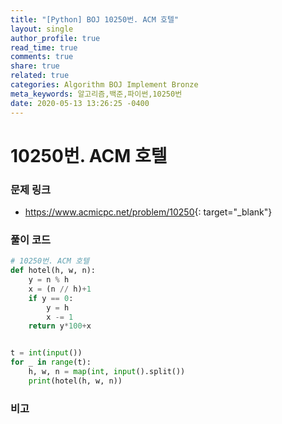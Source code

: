 ```yaml
---
title: "[Python] BOJ 10250번. ACM 호텔"
layout: single
author_profile: true
read_time: true
comments: true
share: true
related: true
categories: Algorithm BOJ Implement Bronze
meta_keywords: 알고리즘,백준,파이썬,10250번
date: 2020-05-13 13:26:25 -0400
---
```


# 10250번. ACM 호텔

### 문제 링크
- <https://www.acmicpc.net/problem/10250>{: target="\_blank"}

### 풀이 코드

```python
# 10250번. ACM 호텔
def hotel(h, w, n):
    y = n % h
    x = (n // h)+1
    if y == 0:
        y = h
        x -= 1
    return y*100+x


t = int(input())
for _ in range(t):
    h, w, n = map(int, input().split())
    print(hotel(h, w, n))
```

### 비고